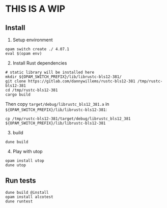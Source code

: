 # THIS IS A WIP

## Install

1. Setup environment
```
opam switch create ./ 4.07.1
eval $(opam env)
```

2. Install Rust dependencies


```
# static library will be installed here
mkdir ${OPAM_SWITCH_PREFIX}/lib/librustc-bls12-381/
git clone https://gitlab.com/dannywillems/rustc-bls12-381 /tmp/rustc-bls12-381
cd /tmp/rustc-bls12-381
cargo build
```

Then copy `target/debug/librustc_bls12_381.a` in `${OPAM_SWITCH_PREFIX}/lib/librustc-bls12-381`:
```
cp /tmp/rustc-bls12-381/target/debug/librustc_bls12_381 ${OPAM_SWITCH_PREFIX}/lib/librustc-bls12-381
```

3. build

```
dune build
```

4. Play with utop

```
opam install utop
dune utop
```

## Run tests

```
dune build @install
opam install alcotest
dune runtest
```
